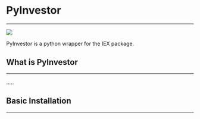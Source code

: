 # PyInvestor
---


[![](https://img.shields.io/apm/l/:packageName.svg)](https://github.com/SamurAi-sarl/PyInvestor)


PyInvestor is a python wrapper for the IEX package.

## What is PyInvestor
---
.....

## Basic Installation
----


